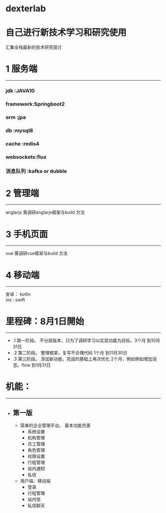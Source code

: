 
# dexterlab
自己进行新技术学习和研究使用
==============================================

汇集全栈最新的技术研究探讨

# 1 服务端
--------------------
  ### jdk       :JAVA10
  ### framework:Springboot2
  ### orm       :jpa
  ### db        :mysql8
  ### cache     :redis4
  ### websockets:flux
  ### 消息队列    :kafka or dubble
# 2 管理端 
----------------------
  anglarjs  需调研anglarjs框架与build 方法<br>
# 3 手机页面
----------------------
  vue  需调研vue框架与build 方法<br>
# 4 移动端
----------------------
  安卓： kotlin <br>
  ios : swift<br>

# 里程碑：8月1日開始
----------------------
  + .1 第一阶段。 不分层版本，只为了调研学习以实现功能为目标。3个月 到10月31日
  + .2 第二阶段。 整理框架，复写不合理代码                  1个月 到11月30日
  + .3 第三阶段。 添加新功能，完成的基础上再次优化           2个月，例如例如增加消息。flow 到1月31日
  
# 机能：
----------------------
  + ## 第一版
    + 简单的企业管理平台。 基本功能完善
      + 系统设置
      + 机构管理
      + 员工管理
      + 角色管理
      + 权限设置
      + 行程管理
      + 站内通知
      + 私信
    + 用户端、移动端
      + 登录
      + 行程管理
      + 站内信
      + 私信聊天
    
